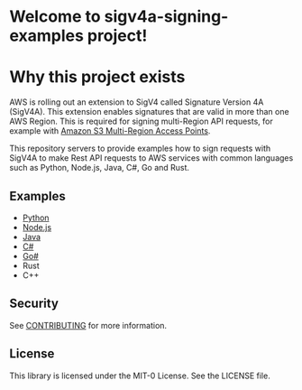 # Welcome to sigv4a-signing-examples project!

# Why this project exists

AWS is rolling out an extension to SigV4 called Signature Version 4A (SigV4A).
This extension enables signatures that are valid in more than one AWS Region.
This is required for signing multi-Region API requests, for example with [Amazon S3 Multi-Region Access Points](https://docs.aws.amazon.com/AmazonS3/latest/userguide/MultiRegionAccessPoints.html).

This repository servers to provide examples how to sign requests with SigV4A
to make Rest API requests to AWS services
with common languages such as Python, Node.js, Java, C#, Go and Rust.

## Examples

- [Python](./python)
- [Node.js](./node-js)
- [Java](./java)
- [C#](./dotnet)
- [Go#](./go)
- Rust
- C++

## Security

See [CONTRIBUTING](CONTRIBUTING.md#security-issue-notifications) for more information.

## License

This library is licensed under the MIT-0 License. See the LICENSE file.
